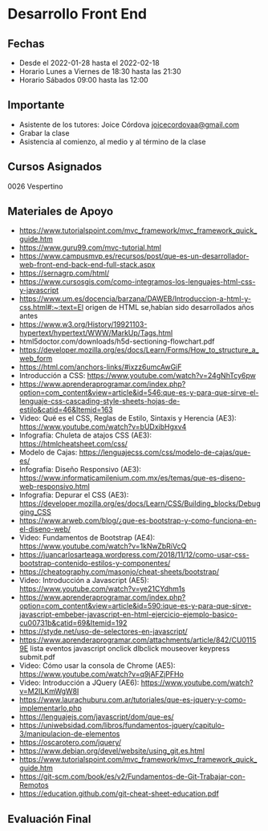# Desarrollo Front End

## Fechas

- Desde el 2022-01-28 hasta el 2022-02-18
- Horario Lunes a Viernes de 18:30 hasta las 21:30
- Horario Sábados 09:00 hasta las 12:00

## Importante

- Asistente de los tutores: Joice Córdova  joicecordovaa@gmail.com 
- Grabar la clase 
- Asistencia al comienzo, al medio y al término de la clase

## Cursos Asignados 

0026 Vespertino

## Materiales de Apoyo

- https://www.tutorialspoint.com/mvc_framework/mvc_framework_quick_guide.htm
- https://www.guru99.com/mvc-tutorial.html 
- https://www.campusmvp.es/recursos/post/que-es-un-desarrollador-web-front-end-back-end-full-stack.aspx 
- https://sernagrp.com/html/
- https://www.cursosgis.com/como-integramos-los-lenguajes-html-css-y-javascript 
- https://www.um.es/docencia/barzana/DAWEB/Introduccion-a-html-y-css.html#:~:text=El origen de HTML se,habían sido desarrollados años antes
- https://www.w3.org/History/19921103-hypertext/hypertext/WWW/MarkUp/Tags.html
- html5doctor.com/downloads/h5d-sectioning-flowchart.pdf 
- https://developer.mozilla.org/es/docs/Learn/Forms/How_to_structure_a_web_form 
- https://html.com/anchors-links/#ixzz6umcAwGiF 
- Introducción a CSS: https://www.youtube.com/watch?v=24gNhTcy6pw
- https://www.aprenderaprogramar.com/index.php?option=com_content&view=article&id=546:que-es-y-para-que-sirve-el-lenguaje-css-cascading-style-sheets-hojas-de-estilo&catid=46&Itemid=163 
- Video: Qué es el CSS, Reglas de Estilo, Sintaxis y Herencia (AE3): https://www.youtube.com/watch?v=bUDxibHgxv4
- Infografía: Chuleta de atajos CSS (AE3): https://htmlcheatsheet.com/css/ 
- Modelo de Cajas: https://lenguajecss.com/css/modelo-de-cajas/que-es/ 
- Infografía: Diseño Responsivo (AE3): https://www.informaticamilenium.com.mx/es/temas/que-es-diseno-web-responsivo.html 
- Infografía: Depurar el CSS (AE3): https://developer.mozilla.org/es/docs/Learn/CSS/Building_blocks/Debugging_CSS 
- https://www.arweb.com/blog/¿que-es-bootstrap-y-como-funciona-en-el-diseno-web/ 
- Video: Fundamentos de Bootstrap (AE4): https://www.youtube.com/watch?v=1kNwZbRiVcQ 
- https://juancarlosarteaga.wordpress.com/2018/11/12/como-usar-css-bootstrap-contenido-estilos-y-componentes/ 
- https://cheatography.com/masonjo/cheat-sheets/bootstrap/ 
- Video: Introducción a Javascript (AE5): https://www.youtube.com/watch?v=ye21CYdhm1s
- https://www.aprenderaprogramar.com/index.php?option=com_content&view=article&id=590:ique-es-y-para-que-sirve-javascript-embeber-javascript-en-html-ejercicio-ejemplo-basico-cu00731b&catid=69&Itemid=192
- https://styde.net/uso-de-selectores-en-javascript/ 
- https://www.aprenderaprogramar.com/attachments/article/842/CU01159E lista eventos javascript onclick dlbclick mouseover keypress submit.pdf 
- Video: Cómo usar la consola de Chrome (AE5): https://www.youtube.com/watch?v=q9jAFZjPFHo
- Video: Introducción a JQuery (AE6): https://www.youtube.com/watch?v=M2ILKmWgW8I
- https://www.laurachuburu.com.ar/tutoriales/que-es-jquery-y-como-implementarlo.php 
- https://lenguajejs.com/javascript/dom/que-es/ 
- https://uniwebsidad.com/libros/fundamentos-jquery/capitulo-3/manipulacion-de-elementos 
- https://oscarotero.com/jquery/ 
- https://www.debian.org/devel/website/using_git.es.html 
- https://www.tutorialspoint.com/mvc_framework/mvc_framework_quick_guide.htm 
- https://git-scm.com/book/es/v2/Fundamentos-de-Git-Trabajar-con-Remotos 
- https://education.github.com/git-cheat-sheet-education.pdf 


## Evaluación Final 














































